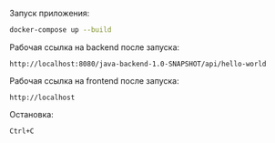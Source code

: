 Запуск приложения:
```bash
docker-compose up --build
```

Рабочая ссылка на backend после запуска:
```
http://localhost:8080/java-backend-1.0-SNAPSHOT/api/hello-world
```

Рабочая ссылка на frontend после запуска:
```
http://localhost
```

Остановка:
```
Ctrl+C
```